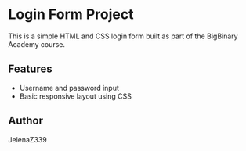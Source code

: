 # Login Form Project

This is a simple HTML and CSS login form built as part of the BigBinary Academy course.

## Features
- Username and password input
- Basic responsive layout using CSS

## Author
JelenaZ339
